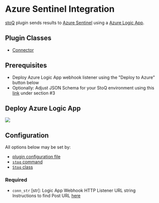 # Azure Sentinel Integration

[stoQ](https://stoq-framework.readthedocs.io/en/latest/index.html) plugin sends results to [Azure Sentinel](https://azure.microsoft.com/en-us/services/azure-sentinel/) using a [Azure Logic App](https://azure.microsoft.com/en-us/services/logic-apps/).

## Plugin Classes

- [Connector](https://stoq-framework.readthedocs.io/en/latest/dev/connectors.html)

## Prerequisites

- Deploy Azure Logic App webhook listener using the "Deploy to Azure" button below
- Optionally: Adjust JSON Schema for your StoQ environment using this [link](https://docs.microsoft.com/en-us/azure/connectors/connectors-native-reqres#add-request-trigger) under section #3

## Deploy Azure Logic App

<a href="https://portal.azure.com/#create/Microsoft.Template/uri/https%3A%2F%2Fraw%2Egithubusercontent%2Ecom%2FPUNCH%2DCyber%2Fstoq%2Dplugins%2Dpublic%2Fmaster%2FAzure%5FSentinel%2Fazuredeploy%2Ejson" target="_blank">
    <img src="https://aka.ms/deploytoazurebutton""/>
</a>

## Configuration

All options below may be set by:

- [plugin configuration file](https://stoq-framework.readthedocs.io/en/latest/dev/plugin_overview.html#configuration)
- [`stoq` command](https://stoq-framework.readthedocs.io/en/latest/gettingstarted.html#plugin-options)
- [`Stoq` class](https://stoq-framework.readthedocs.io/en/latest/dev/core.html?highlight=plugin_opts#using-providers)

### Required

- `conn_str` [str]: Logic App Webhook HTTP Listener URL string
Instructions to find Post URL [here](https://docs.microsoft.com/en-us/azure/connectors/connectors-native-reqres#add-request-trigger) 